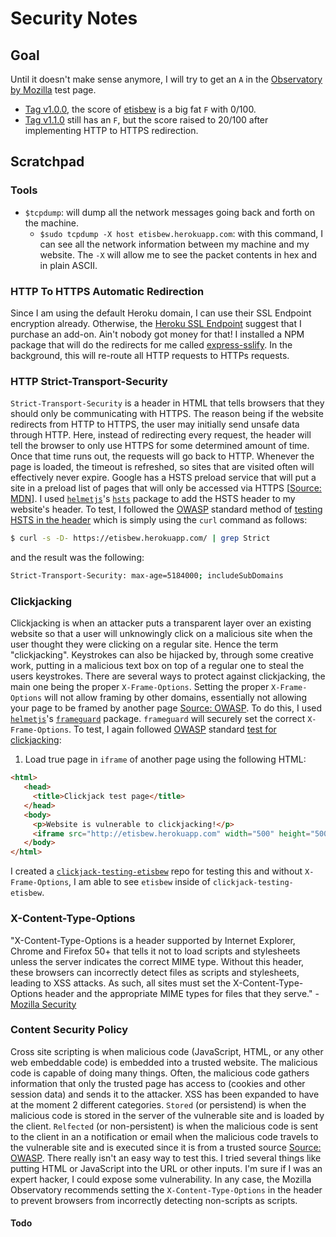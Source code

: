 # Security Notes

## Goal
Until it doesn't make sense anymore, I will try to get an `A` in the [Observatory by Mozilla](https://observatory.mozilla.org/) test page.
- [Tag v1.0.0](https://github.com/gvela024/etisbew/releases/tag/v1.0.0), the score of [etisbew](https://github.com/gvela024/etisbew/) is a big fat `F` with 0/100.
- [Tag v1.1.0](https://github.com/gvela024/etisbew/releases/tag/v1.1.0) still has an `F`, but the score raised to 20/100 after implementing HTTP to HTTPS redirection.

## Scratchpad

### Tools
- `$tcpdump`:  will dump all the network messages going back and forth on the machine.
  - `$sudo tcpdump -X host etisbew.herokuapp.com`: with this command, I can see all the network information between my machine and my website. The `-X` will allow me to see the packet contents in hex and in plain ASCII.

### HTTP To HTTPS Automatic Redirection
Since I am using the default Heroku domain, I can use their SSL Endpoint encryption already. Otherwise, the [Heroku SSL Endpoint](https://devcenter.heroku.com/articles/ssl-endpoint) suggest that I purchase an add-on. Ain't nobody got money for that! I installed a NPM package that will do the redirects for me called [express-sslify](https://github.com/florianheinemann/express-sslify). In the background, this will re-route all HTTP requests to HTTPs requests.

### HTTP Strict-Transport-Security
`Strict-Transport-Security` is a header in HTML that tells browsers that they should only be communicating with HTTPS. The reason being if the website redirects from HTTP to HTTPS, the user may initially send unsafe data through HTTP. Here, instead of redirecting every request, the header will tell the browser to only use HTTPS for some determined amount of time. Once that time runs out, the requests will go back to HTTP. Whenever the page is loaded, the timeout is refreshed, so sites that are visited often will effectively never expire. Google has a HSTS preload service that will put a site in a preload list of pages that will only be accessed via HTTPS [[Source: MDN](https://developer.mozilla.org/en-US/docs/Web/HTTP/Headers/Strict-Transport-Security)].
I used [`helmetjs`](https://github.com/helmetjs)'s [`hsts`](https://github.com/helmetjs/hsts) package to add the HSTS header to my website's header. To test, I followed the [OWASP](https://www.owasp.org/index.php/Main_Page) standard method of [testing HSTS in the header](https://www.owasp.org/index.php/Test_HTTP_Strict_Transport_Security_(OTG-CONFIG-007)) which is simply using the `curl` command as follows:
```bash
$ curl -s -D- https://etisbew.herokuapp.com/ | grep Strict
```
and the result was the following:
```bash
Strict-Transport-Security: max-age=5184000; includeSubDomains
```

### Clickjacking
Clickjacking is when an attacker puts a transparent layer over an existing website so that a user will unknowingly click on a malicious site when the user thought they were clicking on a regular site. Hence the term "clickjacking". Keystrokes can also be hijacked by, through some creative work, putting in a malicious text box on top of a regular one to steal the users keystrokes. There are several ways to protect against clickjacking, the main one being the proper `X-Frame-Options`. Setting the proper `X-Frame-Options` will not allow framing by other domains, essentially not allowing your page to be framed by another page [Source: OWASP](https://www.owasp.org/index.php/Clickjacking). To do this, I used [`helmetjs`](https://github.com/helmetjs)'s [`frameguard`](https://github.com/helmetjs/frameguard) package. `frameguard` will securely set the correct `X-Frame-Options`. To test, I again followed [OWASP](https://www.owasp.org/index.php/Main_Page) standard [test for clickjacking](https://www.owasp.org/index.php/Testing_for_Clickjacking_(OTG-CLIENT-009)):
1. Load true page in `iframe` of another page using the following HTML:
```html
<html>
   <head>
     <title>Clickjack test page</title>
   </head>
   <body>
     <p>Website is vulnerable to clickjacking!</p>
     <iframe src="http://etisbew.herokuapp.com" width="500" height="500"></iframe>
   </body>
</html>
```
I created a [`clickjack-testing-etisbew`](https://github.com/gvela024/clickjack-testing-etisbew) repo for testing this and without `X-Frame-Options`, I am able to see `etisbew` inside of `clickjack-testing-etisbew`.

### X-Content-Type-Options
"X-Content-Type-Options is a header supported by Internet Explorer, Chrome and Firefox 50+ that tells it not to load scripts and stylesheets unless the server indicates the correct MIME type. Without this header, these browsers can incorrectly detect files as scripts and stylesheets, leading to XSS attacks. As such, all sites must set the X-Content-Type-Options header and the appropriate MIME types for files that they serve." - [Mozilla Security](https://wiki.mozilla.org/Security/Guidelines/Web_Security#X-Content-Type-Options)

### Content Security Policy
Cross site scripting is when malicious code (JavaScript, HTML, or any other web embeddable code) is embedded into a trusted website. The malicious code is capable of doing many things. Often, the malicious code gathers information that only the trusted page has access to (cookies and other session data) and sends it to the attacker. XSS has been expanded to have at the moment 2 different categories. `Stored` (or persistend) is when the malicious code is stored in the server of the vulnerable site and is loaded by the client. `Relfected` (or non-persistent) is when the malicious code is sent to the client in an a notification or email when the malicious code travels to the vulnerable site and is executed since it is from a trusted source [Source: OWASP](https://www.owasp.org/index.php/Cross-site_Scripting_%28XSS%29).
There really isn't an easy way to test this. I tried several things like putting HTML or JavaScript into the URL or other inputs. I'm sure if I was an expert hacker, I could expose some vulnerability. In any case, the Mozilla Observatory recommends setting the `X-Content-Type-Options` in the header to prevent browsers from incorrectly detecting non-scripts as scripts.

#### Todo
